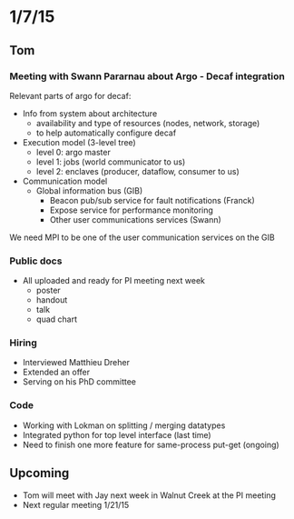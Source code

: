 # 1/7/15

## Tom

### Meeting with Swann Pararnau about Argo - Decaf integration

Relevant parts of argo for decaf:

- Info from system about architecture
    - availability and type of resources (nodes, network, storage)
    - to help automatically configure decaf
- Execution model (3-level tree)
    - level 0: argo master
    - level 1: jobs (world communicator to us)
    - level 2: enclaves (producer, dataflow, consumer to us)
- Communication model
    - Global information bus (GIB)
        - Beacon pub/sub service for fault notifications (Franck)
        - Expose service for performance monitoring
        - Other user communications services (Swann)

We need MPI to be one of the user communication services on the GIB

### Public docs

- All uploaded and ready for PI meeting next week
    - poster
    - handout
    - talk
    - quad chart

### Hiring

- Interviewed Matthieu Dreher
- Extended an offer
- Serving on his PhD committee

### Code

- Working with Lokman on splitting / merging datatypes
- Integrated python for top level interface (last time)
- Need to finish one more feature for same-process put-get (ongoing)

## Upcoming

- Tom will meet with Jay next week in Walnut Creek at the PI meeting
- Next regular meeting 1/21/15

